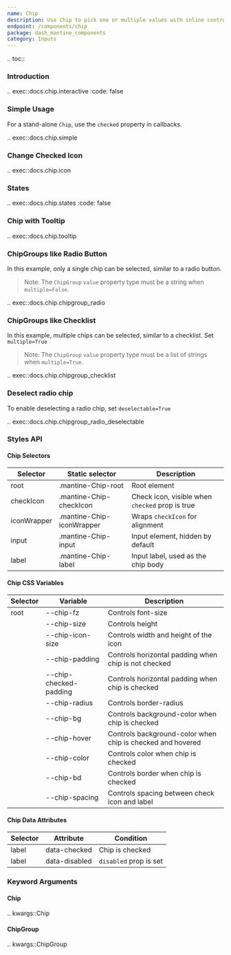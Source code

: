 ```yaml
---
name: Chip
description: Use Chip to pick one or multiple values with inline controls
endpoint: /components/chip
package: dash_mantine_components
category: Inputs
---
```


.. toc::

### Introduction

.. exec::docs.chip.interactive
    :code: false

### Simple Usage

For a stand-alone `Chip`, use the `checked` property in callbacks.

.. exec::docs.chip.simple


### Change Checked Icon

.. exec::docs.chip.icon



### States

.. exec::docs.chip.states
    :code: false


### Chip with Tooltip

.. exec::docs.chip.tooltip


### ChipGroups like Radio Button

In this example, only a single chip can be selected, similar to a radio button. 

> Note:  The  `ChipGroup` `value` property type must be a string when `multiple=False`.

.. exec::docs.chip.chipgroup_radio


### ChipGroups like Checklist

In this example,  multiple chips can be selected, similar to a checklist.  Set `multiple=True`

> Note: The  `ChipGroup` `value` property type must be a list of strings when `multiple=True`.

.. exec::docs.chip.chipgroup_checklist

### Deselect radio chip

To enable deselecting a radio chip, set `deselectable=True`


.. exec::docs.chip.chipgroup_radio_deselectable

### Styles API


#### Chip Selectors

| Selector    | Static selector              | Description                               |
|-------------|------------------------------|-------------------------------------------|
| root        | .mantine-Chip-root            | Root element                              |
| checkIcon   | .mantine-Chip-checkIcon       | Check icon, visible when `checked` prop is true |
| iconWrapper | .mantine-Chip-iconWrapper     | Wraps `checkIcon` for alignment           |
| input       | .mantine-Chip-input           | Input element, hidden by default          |
| label       | .mantine-Chip-label           | Input label, used as the chip body        |

#### Chip CSS Variables

| Selector | Variable                  | Description                                          |
|----------|---------------------------|------------------------------------------------------|
| root     | --chip-fz                  | Controls font-size                                   |
|          | --chip-size                | Controls height                                      |
|          | --chip-icon-size           | Controls width and height of the icon                |
|          | --chip-padding             | Controls horizontal padding when chip is not checked |
|          | --chip-checked-padding     | Controls horizontal padding when chip is checked     |
|          | --chip-radius              | Controls border-radius                               |
|          | --chip-bg                  | Controls background-color when chip is checked       |
|          | --chip-hover               | Controls background-color when chip is checked and hovered |
|          | --chip-color               | Controls color when chip is checked                  |
|          | --chip-bd                  | Controls border when chip is checked                 |
|          | --chip-spacing             | Controls spacing between check icon and label        |

#### Chip Data Attributes

| Selector | Attribute      | Condition                |
|----------|----------------|--------------------------|
| label    | data-checked    | Chip is checked          |
| label    | data-disabled   | `disabled` prop is set   |



### Keyword Arguments

#### Chip

.. kwargs::Chip

#### ChipGroup

.. kwargs::ChipGroup
